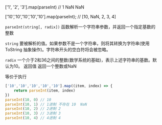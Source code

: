 ['1', '2', '3'].map(parseInt) // 1 NaN NaN

['10','10','10','10','10'].map(parseInt);
// [10, NaN, 2, 3, 4]

`parseInt(string[, radix])` 函数解析一个字符串参数，并返回一个指定基数的整数

`string` 要被解析的值。如果参数不是一个字符串，则将其转换为字符串(使用 ToString 抽象操作)。字符串开头的空白符将会被忽略。

`radix` 一个介于2和36之间的整数(数学系统的基础)，表示上述字符串的基数。默认为10。 返回值 返回一个整数或NaN

等价于执行
```javascript
['10','10','10','10','10'].map((item, index) => {
	return parseInt(item, index)
})
parseInt(10, 0) // 10
parseInt(10, 1) // 1进制 不存在 10  NaN
parseInt(10, 2) // 2进制 2
parseInt(10, 3) // 3进制 3
parseInt(10, 4) // 4进制 4
```